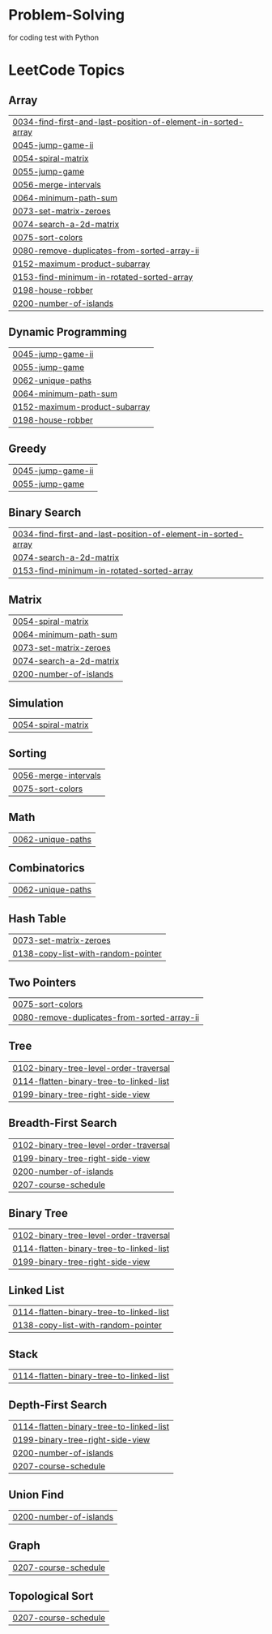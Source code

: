 # Problem-Solving
for coding test with Python

<!---LeetCode Topics Start-->
# LeetCode Topics
## Array
|  |
| ------- |
| [0034-find-first-and-last-position-of-element-in-sorted-array](https://github.com/Hys-Lee/Problem-Solving/tree/master/0034-find-first-and-last-position-of-element-in-sorted-array) |
| [0045-jump-game-ii](https://github.com/Hys-Lee/Problem-Solving/tree/master/0045-jump-game-ii) |
| [0054-spiral-matrix](https://github.com/Hys-Lee/Problem-Solving/tree/master/0054-spiral-matrix) |
| [0055-jump-game](https://github.com/Hys-Lee/Problem-Solving/tree/master/0055-jump-game) |
| [0056-merge-intervals](https://github.com/Hys-Lee/Problem-Solving/tree/master/0056-merge-intervals) |
| [0064-minimum-path-sum](https://github.com/Hys-Lee/Problem-Solving/tree/master/0064-minimum-path-sum) |
| [0073-set-matrix-zeroes](https://github.com/Hys-Lee/Problem-Solving/tree/master/0073-set-matrix-zeroes) |
| [0074-search-a-2d-matrix](https://github.com/Hys-Lee/Problem-Solving/tree/master/0074-search-a-2d-matrix) |
| [0075-sort-colors](https://github.com/Hys-Lee/Problem-Solving/tree/master/0075-sort-colors) |
| [0080-remove-duplicates-from-sorted-array-ii](https://github.com/Hys-Lee/Problem-Solving/tree/master/0080-remove-duplicates-from-sorted-array-ii) |
| [0152-maximum-product-subarray](https://github.com/Hys-Lee/Problem-Solving/tree/master/0152-maximum-product-subarray) |
| [0153-find-minimum-in-rotated-sorted-array](https://github.com/Hys-Lee/Problem-Solving/tree/master/0153-find-minimum-in-rotated-sorted-array) |
| [0198-house-robber](https://github.com/Hys-Lee/Problem-Solving/tree/master/0198-house-robber) |
| [0200-number-of-islands](https://github.com/Hys-Lee/Problem-Solving/tree/master/0200-number-of-islands) |
## Dynamic Programming
|  |
| ------- |
| [0045-jump-game-ii](https://github.com/Hys-Lee/Problem-Solving/tree/master/0045-jump-game-ii) |
| [0055-jump-game](https://github.com/Hys-Lee/Problem-Solving/tree/master/0055-jump-game) |
| [0062-unique-paths](https://github.com/Hys-Lee/Problem-Solving/tree/master/0062-unique-paths) |
| [0064-minimum-path-sum](https://github.com/Hys-Lee/Problem-Solving/tree/master/0064-minimum-path-sum) |
| [0152-maximum-product-subarray](https://github.com/Hys-Lee/Problem-Solving/tree/master/0152-maximum-product-subarray) |
| [0198-house-robber](https://github.com/Hys-Lee/Problem-Solving/tree/master/0198-house-robber) |
## Greedy
|  |
| ------- |
| [0045-jump-game-ii](https://github.com/Hys-Lee/Problem-Solving/tree/master/0045-jump-game-ii) |
| [0055-jump-game](https://github.com/Hys-Lee/Problem-Solving/tree/master/0055-jump-game) |
## Binary Search
|  |
| ------- |
| [0034-find-first-and-last-position-of-element-in-sorted-array](https://github.com/Hys-Lee/Problem-Solving/tree/master/0034-find-first-and-last-position-of-element-in-sorted-array) |
| [0074-search-a-2d-matrix](https://github.com/Hys-Lee/Problem-Solving/tree/master/0074-search-a-2d-matrix) |
| [0153-find-minimum-in-rotated-sorted-array](https://github.com/Hys-Lee/Problem-Solving/tree/master/0153-find-minimum-in-rotated-sorted-array) |
## Matrix
|  |
| ------- |
| [0054-spiral-matrix](https://github.com/Hys-Lee/Problem-Solving/tree/master/0054-spiral-matrix) |
| [0064-minimum-path-sum](https://github.com/Hys-Lee/Problem-Solving/tree/master/0064-minimum-path-sum) |
| [0073-set-matrix-zeroes](https://github.com/Hys-Lee/Problem-Solving/tree/master/0073-set-matrix-zeroes) |
| [0074-search-a-2d-matrix](https://github.com/Hys-Lee/Problem-Solving/tree/master/0074-search-a-2d-matrix) |
| [0200-number-of-islands](https://github.com/Hys-Lee/Problem-Solving/tree/master/0200-number-of-islands) |
## Simulation
|  |
| ------- |
| [0054-spiral-matrix](https://github.com/Hys-Lee/Problem-Solving/tree/master/0054-spiral-matrix) |
## Sorting
|  |
| ------- |
| [0056-merge-intervals](https://github.com/Hys-Lee/Problem-Solving/tree/master/0056-merge-intervals) |
| [0075-sort-colors](https://github.com/Hys-Lee/Problem-Solving/tree/master/0075-sort-colors) |
## Math
|  |
| ------- |
| [0062-unique-paths](https://github.com/Hys-Lee/Problem-Solving/tree/master/0062-unique-paths) |
## Combinatorics
|  |
| ------- |
| [0062-unique-paths](https://github.com/Hys-Lee/Problem-Solving/tree/master/0062-unique-paths) |
## Hash Table
|  |
| ------- |
| [0073-set-matrix-zeroes](https://github.com/Hys-Lee/Problem-Solving/tree/master/0073-set-matrix-zeroes) |
| [0138-copy-list-with-random-pointer](https://github.com/Hys-Lee/Problem-Solving/tree/master/0138-copy-list-with-random-pointer) |
## Two Pointers
|  |
| ------- |
| [0075-sort-colors](https://github.com/Hys-Lee/Problem-Solving/tree/master/0075-sort-colors) |
| [0080-remove-duplicates-from-sorted-array-ii](https://github.com/Hys-Lee/Problem-Solving/tree/master/0080-remove-duplicates-from-sorted-array-ii) |
## Tree
|  |
| ------- |
| [0102-binary-tree-level-order-traversal](https://github.com/Hys-Lee/Problem-Solving/tree/master/0102-binary-tree-level-order-traversal) |
| [0114-flatten-binary-tree-to-linked-list](https://github.com/Hys-Lee/Problem-Solving/tree/master/0114-flatten-binary-tree-to-linked-list) |
| [0199-binary-tree-right-side-view](https://github.com/Hys-Lee/Problem-Solving/tree/master/0199-binary-tree-right-side-view) |
## Breadth-First Search
|  |
| ------- |
| [0102-binary-tree-level-order-traversal](https://github.com/Hys-Lee/Problem-Solving/tree/master/0102-binary-tree-level-order-traversal) |
| [0199-binary-tree-right-side-view](https://github.com/Hys-Lee/Problem-Solving/tree/master/0199-binary-tree-right-side-view) |
| [0200-number-of-islands](https://github.com/Hys-Lee/Problem-Solving/tree/master/0200-number-of-islands) |
| [0207-course-schedule](https://github.com/Hys-Lee/Problem-Solving/tree/master/0207-course-schedule) |
## Binary Tree
|  |
| ------- |
| [0102-binary-tree-level-order-traversal](https://github.com/Hys-Lee/Problem-Solving/tree/master/0102-binary-tree-level-order-traversal) |
| [0114-flatten-binary-tree-to-linked-list](https://github.com/Hys-Lee/Problem-Solving/tree/master/0114-flatten-binary-tree-to-linked-list) |
| [0199-binary-tree-right-side-view](https://github.com/Hys-Lee/Problem-Solving/tree/master/0199-binary-tree-right-side-view) |
## Linked List
|  |
| ------- |
| [0114-flatten-binary-tree-to-linked-list](https://github.com/Hys-Lee/Problem-Solving/tree/master/0114-flatten-binary-tree-to-linked-list) |
| [0138-copy-list-with-random-pointer](https://github.com/Hys-Lee/Problem-Solving/tree/master/0138-copy-list-with-random-pointer) |
## Stack
|  |
| ------- |
| [0114-flatten-binary-tree-to-linked-list](https://github.com/Hys-Lee/Problem-Solving/tree/master/0114-flatten-binary-tree-to-linked-list) |
## Depth-First Search
|  |
| ------- |
| [0114-flatten-binary-tree-to-linked-list](https://github.com/Hys-Lee/Problem-Solving/tree/master/0114-flatten-binary-tree-to-linked-list) |
| [0199-binary-tree-right-side-view](https://github.com/Hys-Lee/Problem-Solving/tree/master/0199-binary-tree-right-side-view) |
| [0200-number-of-islands](https://github.com/Hys-Lee/Problem-Solving/tree/master/0200-number-of-islands) |
| [0207-course-schedule](https://github.com/Hys-Lee/Problem-Solving/tree/master/0207-course-schedule) |
## Union Find
|  |
| ------- |
| [0200-number-of-islands](https://github.com/Hys-Lee/Problem-Solving/tree/master/0200-number-of-islands) |
## Graph
|  |
| ------- |
| [0207-course-schedule](https://github.com/Hys-Lee/Problem-Solving/tree/master/0207-course-schedule) |
## Topological Sort
|  |
| ------- |
| [0207-course-schedule](https://github.com/Hys-Lee/Problem-Solving/tree/master/0207-course-schedule) |
<!---LeetCode Topics End-->